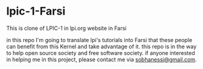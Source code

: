 # lpic-1-Farsi

This is clone of LPIC-1 in lpi.org website in Farsi

in this repo I'm going to translate lpi's tutorials into Farsi that these people can benefit from this Kernel and take advantage of it.
this repo is in the way to help open source society and free software society.
if anyone interested in helping me in this project, please contact me via sobhanessi@gmail.com.
